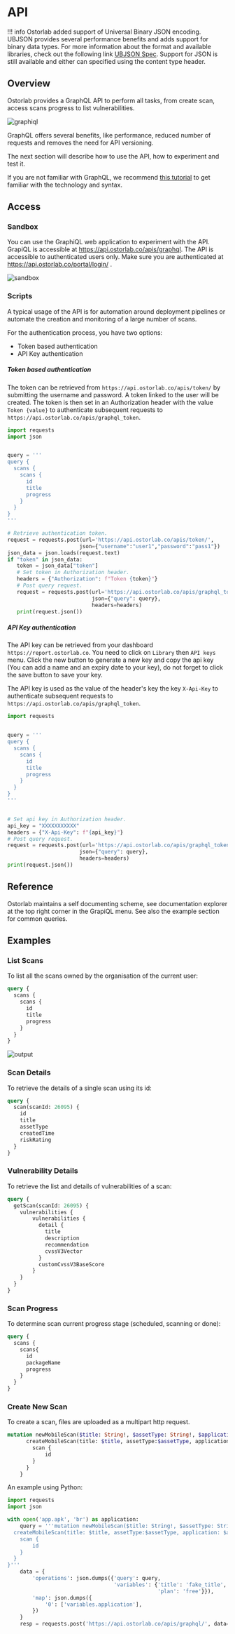 # API

!!! info
    Ostorlab added support of Universal Binary JSON encoding. UBJSON provides several performance benefits and adds support
    for binary data types. For more information  about the format and available libraries, check out the following
    link [UBJSON Spec](https://ubjson.org/).
    Support for JSON is still available and either can specified using the content type header.

## Overview

Ostorlab provides a GraphQL API to perform all  tasks, from create scan, access scans progress to list vulnerabilities.

![graphiql](../public/apidoc/img0.png)

GraphQL offers several benefits, like performance, reduced number of requests and removes the need for API versioning.

The next section will describe how to use the API, how to experiment and test it.

If you are not familiar with GraphQL, we recommend [this tutorial](https://www.howtographql.com/) to get familiar with
the technology and syntax.

## Access

### Sandbox

You can use the GraphiQL web application to experiment with the API. GrapiQL is accessible at <https://api.ostorlab.co/apis/graphql>.
The API is accessible to authenticated users only. Make sure you are authenticated at <https://api.ostorlab.co/portal/login/> .

![sandbox](/../public/apidoc/img1.png)

### Scripts

A typical usage of the API is for automation around deployment pipelines or automate the creation and 
monitoring of a large number of scans. 

For the authentication process, you have two options:

- Token based authentication
- API Key authentication

##### Token based authentication

The token can be retrieved from 
`https://api.ostorlab.co/apis/token/` by submitting the username and password. A token linked to the user will be
created. The token is then set in an Authorization header with the value `Token {value}` to authenticate subsequent
requests to `https://api.ostorlab.co/apis/graphql_token`.

```python
import requests
import json


query = '''
query {
  scans {
    scans {   
      id
      title
      progress
    }
  }
}
'''

# Retrieve authentication token.
request = requests.post(url='https://api.ostorlab.co/apis/token/',
                       json={"username":"user1","password":"pass1"})
json_data = json.loads(request.text)
if "token" in json_data:
   token = json_data["token"]
   # Set token in Authorization header.
   headers = {"Authorization": f"Token {token}"}
   # Post query request.
   request = requests.post(url='https://api.ostorlab.co/apis/graphql_token/',
                           json={"query": query},
                           headers=headers)
   print(request.json())
```

##### API Key authentication
The API key can be retrieved from your dashboard `https://report.ostorlab.co`. You need to click on  `Library` then `API keys` menu.
Click the new button to generate a new key and copy the api key (You can add a name and an expiry date to your key), do not forget to click the save button to save your key.

The API key is used as the value of the header's key the key `X-Api-Key` to authenticate subsequent
requests to `https://api.ostorlab.co/apis/graphql_token`.

```python
import requests


query = '''
query {
  scans {
    scans {   
      id
      title
      progress
    }
  }
}
'''


# Set api key in Authorization header.
api_key = "XXXXXXXXXXX"
headers = {"X-Api-Key": f"{api_key}"}
# Post query request.
request = requests.post(url='https://api.ostorlab.co/apis/graphql_token/',
                       json={"query": query},
                       headers=headers)
print(request.json())
```

## Reference

Ostorlab maintains a self documenting scheme, see documentation explorer at the top right corner in the GrapiQL menu.
See also the example section for common queries.

## Examples

### List Scans

To list all the scans owned by the organisation of the current user:

```graphql
query {
  scans {
    scans {   
      id
      title
      progress
    }
  }
}
```

![output](/../public/apidoc/img2.png)

### Scan Details

To retrieve the details of a single scan using its id:
```graphql
query {
  scan(scanId: 26095) {
    id
    title
    assetType
    createdTime
    riskRating
  }
}
```

### Vulnerability Details

To retrieve the list and details of vulnerabilities of a scan:
```graphql
query {
  getScan(scanId: 26095) {
    vulnerabilities {
        vulnerabilities {
          detail {
            title
            description
            recommendation
            cvssV3Vector
          }
          customCvssV3BaseScore
        }
    }
  }
}
```

### Scan Progress

To determine scan current progress stage (scheduled, scanning or done):
```graphql
query {
  scans {
    scans{
      id
      packageName
      progress
    }
  }
}
```

### Create New Scan

To create a scan, files are uploaded as a multipart http request. 

```graphql
mutation newMobileScan($title: String!, $assetType: String!, $application: Upload!, $plan: String!) {
      createMobileScan(title: $title, assetType:$assetType, application: $application, plan: $plan) {
        scan {
            id
        }
      }
    }
```


An example using Python:
```python
import requests
import json

with open('app.apk', 'br') as application:
    query = '''mutation newMobileScan($title: String!, $assetType: String!, $application: Upload!, $plan: String!) {
  createMobileScan(title: $title, assetType:$assetType, application: $application, plan: $plan) {
    scan {
        id
    }
  }
}'''
    data = {
        'operations': json.dumps({'query': query,
                                  'variables': {'title': 'fake_title', 'assetType': 'android', 'application': None,
                                                'plan': 'free'}}),
        'map': json.dumps({
            '0': ['variables.application'],
        })
    }
    resp = requests.post('https://api.ostorlab.co/apis/graphql/', data=data, files={'0': application.read(),}, headers={"Authorization": f"Token {token}"})
```
